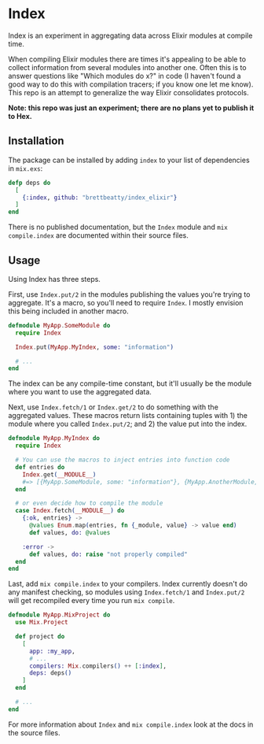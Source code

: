 # Index
Index is an experiment in aggregating data across Elixir modules at compile time.

When compiling Elixir modules there are times it's appealing to be able to collect information from
several modules into another one. Often this is to answer questions like "Which modules do x?" in
code (I haven't found a good way to do this with compilation tracers; if you know one let me know).
This repo is an attempt to generalize the way Elixir consolidates protocols.

**Note: this repo was just an experiment; there are no plans yet to publish it to Hex.**

## Installation
The package can be installed by adding `index` to your list of dependencies in `mix.exs`:
```elixir
defp deps do
  [
    {:index, github: "brettbeatty/index_elixir"}
  ]
end
```

There is no published documentation, but the `Index` module and `mix compile.index` are documented
within their source files.

## Usage
Using Index has three steps.

First, use `Index.put/2` in the modules publishing the values you're trying to aggregate. It's a
macro, so you'll need to require `Index`. I mostly envision this being included in another macro.
```elixir
defmodule MyApp.SomeModule do
  require Index

  Index.put(MyApp.MyIndex, some: "information")

  # ...
end
```

The index can be any compile-time constant, but it'll usually be the module where you want to use
the aggregated data.

Next, use `Index.fetch/1` or `Index.get/2` to do something with the aggregated values. These macros
return lists containing tuples with 1) the module where you called `Index.put/2`; and 2) the value
put into the index.
```elixir
defmodule MyApp.MyIndex do
  require Index

  # You can use the macros to inject entries into function code
  def entries do
    Index.get(__MODULE__)
    #=> [{MyApp.SomeModule, some: "information"}, {MyApp.AnotherModule, %{another: 'value'}]
  end

  # or even decide how to compile the module
  case Index.fetch(__MODULE__) do
    {:ok, entries} ->
      @values Enum.map(entries, fn {_module, value} -> value end)
      def values, do: @values

    :error ->
      def values, do: raise "not properly compiled"
  end
end
```

Last, add `mix compile.index` to your compilers. Index currently doesn't do any manifest checking,
so modules using `Index.fetch/1` and `Index.put/2` will get recompiled every time you run
`mix compile`.
```elixir
defmodule MyApp.MixProject do
  use Mix.Project

  def project do
    [
      app: :my_app,
      # ...
      compilers: Mix.compilers() ++ [:index],
      deps: deps()
    ]
  end

  # ...
end
```

For more information about `Index` and `mix compile.index` look at the docs in the source files.
